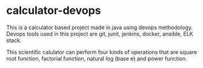 # calculator-devops
This is a calculator based project made in java using devops methodology. Devops tools used in this project are git, junit, jenkins, docker, ansible, ELK stack.

This scientific calulator can perform four kinds of operations that are square root function, factorial function, natural log (base e) and power function.
